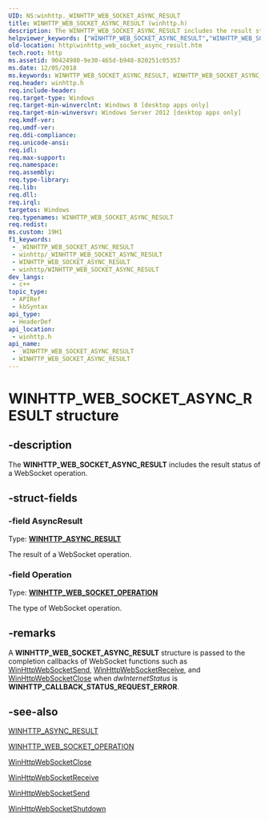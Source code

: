 ```yaml
---
UID: NS:winhttp._WINHTTP_WEB_SOCKET_ASYNC_RESULT
title: WINHTTP_WEB_SOCKET_ASYNC_RESULT (winhttp.h)
description: The WINHTTP_WEB_SOCKET_ASYNC_RESULT includes the result status of a WebSocket operation.
helpviewer_keywords: ["WINHTTP_WEB_SOCKET_ASYNC_RESULT","WINHTTP_WEB_SOCKET_ASYNC_RESULT structure [HTTP]","http.http_web_socket_async_result","http.winhttp_web_socket_async_result","winhttp/WINHTTP_WEB_SOCKET_ASYNC_RESULT"]
old-location: http\winhttp_web_socket_async_result.htm
tech.root: http
ms.assetid: 90424980-9e30-465d-b948-820251c05357
ms.date: 12/05/2018
ms.keywords: WINHTTP_WEB_SOCKET_ASYNC_RESULT, WINHTTP_WEB_SOCKET_ASYNC_RESULT structure [HTTP], http.http_web_socket_async_result, http.winhttp_web_socket_async_result, winhttp/WINHTTP_WEB_SOCKET_ASYNC_RESULT
req.header: winhttp.h
req.include-header: 
req.target-type: Windows
req.target-min-winverclnt: Windows 8 [desktop apps only]
req.target-min-winversvr: Windows Server 2012 [desktop apps only]
req.kmdf-ver: 
req.umdf-ver: 
req.ddi-compliance: 
req.unicode-ansi: 
req.idl: 
req.max-support: 
req.namespace: 
req.assembly: 
req.type-library: 
req.lib: 
req.dll: 
req.irql: 
targetos: Windows
req.typenames: WINHTTP_WEB_SOCKET_ASYNC_RESULT
req.redist: 
ms.custom: 19H1
f1_keywords:
 - _WINHTTP_WEB_SOCKET_ASYNC_RESULT
 - winhttp/_WINHTTP_WEB_SOCKET_ASYNC_RESULT
 - WINHTTP_WEB_SOCKET_ASYNC_RESULT
 - winhttp/WINHTTP_WEB_SOCKET_ASYNC_RESULT
dev_langs:
 - c++
topic_type:
 - APIRef
 - kbSyntax
api_type:
 - HeaderDef
api_location:
 - winhttp.h
api_name:
 - _WINHTTP_WEB_SOCKET_ASYNC_RESULT
 - WINHTTP_WEB_SOCKET_ASYNC_RESULT
---
```


# WINHTTP_WEB_SOCKET_ASYNC_RESULT structure


## -description

 The <b>WINHTTP_WEB_SOCKET_ASYNC_RESULT</b> includes the result status of a WebSocket operation.

## -struct-fields

### -field AsyncResult

Type: <b><a href="/windows/win32/api/winhttp/ns-winhttp-winhttp_async_result">WINHTTP_ASYNC_RESULT</a></b>

The result of a WebSocket operation.

### -field Operation

Type: <b><a href="/windows/desktop/api/winhttp/ne-winhttp-winhttp_web_socket_operation">WINHTTP_WEB_SOCKET_OPERATION</a></b>

The type of WebSocket operation.

## -remarks

A <b>WINHTTP_WEB_SOCKET_ASYNC_RESULT</b> structure is passed to the completion callbacks of WebSocket functions such as <a href="/windows/desktop/api/winhttp/nf-winhttp-winhttpwebsocketsend">WinHttpWebSocketSend</a>, <a href="/windows/desktop/api/winhttp/nf-winhttp-winhttpwebsocketreceive">WinHttpWebSocketReceive</a>, and <a href="/windows/desktop/api/winhttp/nf-winhttp-winhttpwebsocketclose">WinHttpWebSocketClose</a> when <i>dwInternetStatus</i> is <b>WINHTTP_CALLBACK_STATUS_REQUEST_ERROR</b>.

## -see-also

<a href="/windows/win32/api/winhttp/ns-winhttp-winhttp_async_result">WINHTTP_ASYNC_RESULT</a>



<a href="/windows/desktop/api/winhttp/ne-winhttp-winhttp_web_socket_operation">WINHTTP_WEB_SOCKET_OPERATION</a>



<a href="/windows/desktop/api/winhttp/nf-winhttp-winhttpwebsocketclose">WinHttpWebSocketClose</a>



<a href="/windows/desktop/api/winhttp/nf-winhttp-winhttpwebsocketreceive">WinHttpWebSocketReceive</a>



<a href="/windows/desktop/api/winhttp/nf-winhttp-winhttpwebsocketsend">WinHttpWebSocketSend</a>



<a href="/windows/desktop/api/winhttp/nf-winhttp-winhttpwebsocketshutdown">WinHttpWebSocketShutdown</a>

